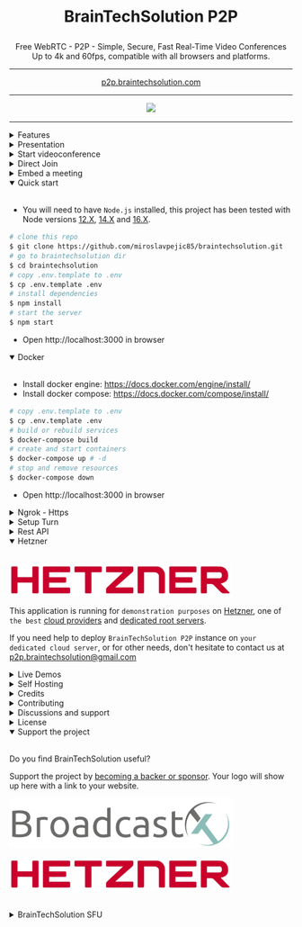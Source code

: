 # <p align="center">BrainTechSolution P2P</p>

<p align="center">Free WebRTC - P2P - Simple, Secure, Fast Real-Time Video Conferences Up to 4k and 60fps, compatible with all browsers and platforms.</p>

<hr />

<p align="center">
    <a href="https://p2p.braintechsolution.com">p2p.braintechsolution.com</a>
</p>

<hr />

<p align="center">
    <a href="https://p2p.braintechsolution.com"><img src="public/images/braintechsolution-header.gif"></a>
</p>

<hr />

<details>
<summary>Features</summary>

<br/>

-   Is `100% Free` - `Open Source` - `Self Hosted`
-   No download, plug-in, or login required, entirely browser-based
-   Unlimited number of conference rooms without call time limitation
-   Translated in 133 languages
-   Possibility to Password protect the Room for the meeting
-   Desktop and Mobile compatible
-   Optimized Room URL Sharing (share it to your participants, wait for them to join)
-   Webcam Streaming (Front - Rear for mobile)
-   Audio Streaming crystal clear with detect speaking and volume indicator
-   Screen Sharing to present documents, slides, and more...
-   File Sharing (with drag-and-drop), share any files to your participants in the room
-   Select Audio Input - Output && Video source
-   Ability to set video quality up to 4K and 60 FPS
-   Recording your Screen, Audio and Video
-   Snapshot the video frame and save it as image png
-   Chat with Emoji Picker & Private messages & Save the conversations
-   Speech recognition to send the speeches
-   Advance collaborative whiteboard for the teachers
-   Share any YT Embed video in real-time
-   Full-Screen Mode on mouse click on the Video element
-   Possibility to Change UI Themes
-   Right-click on the Video elements for more options
-   Direct `peer-to-peer` connection ensures the lowest latency thanks to `WebRTC`
-   Supports [REST API](app/api/README.md) (Application Programming Interface)
-   [Slack](https://api.slack.com/apps/) API integration
-   [Sentry](https://sentry.io/) error reporting

</details>

<details>
<summary>Presentation</summary>

<br/>

<a href="https://www.canva.com/design/DAE693uLOIU/view">BrainTechSolution presentation </a> - <a href="https://www.youtube.com/watch?v=_IVn2aINYww">video</a>

</details>

<details>
<summary>Start videoconference</summary>

<br/>

-   `Open` https://p2p.braintechsolution.com/newcall or
-   https://braintechsolution.up.railway.app/newcall or
-   https://braintechsolution.herokuapp.com/newcall
-   `Pick` your Room name and Join
-   `Allow` using the camera and microphone
-   `Share` the Room URL and Wait for someone to join for the video conference

</details>

<details>
<summary>Direct Join</summary>

<br/>

-   You can `join` directly to `room` by going to:
-   https://p2p.braintechsolution.com/join?room=test&name=braintechsolution&audio=0&video=0&screen=0&notify=0
-   https://braintechsolution.up.railway.app/join?room=test&name=braintechsolution&audio=0&video=0&screen=0&notify=0
-   https://braintechsolution.herokuapp.com/join?room=test&name=braintechsolution&audio=0&video=0&screen=0&notify=0

    | Params | Type    | Description     |
    | ------ | ------- | --------------- |
    | room   | string  | room Id         |
    | name   | string  | user name       |
    | audio  | boolean | audio stream    |
    | video  | boolean | video stream    |
    | screen | boolean | screen stream   |
    | notify | boolean | welcome message |

</details>

<details>
<summary>Embed a meeting</summary>

<br/>

Embedding a meeting into a service or app using an iframe.

```html
<iframe
    allow="camera; microphone; fullscreen; display-capture; autoplay"
    src="https://braintechsolution.herokuapp.com/newcall"
    style="height: 100%; width: 100%; border: 0px;"
></iframe>
```

</details>

<details open>
<summary>Quick start</summary>

<br/>

-   You will need to have `Node.js` installed, this project has been tested with Node versions [12.X](https://nodejs.org/en/blog/release/v12.22.1/), [14.X](https://nodejs.org/en/blog/release/v14.17.5/) and [16.X](https://nodejs.org/en/blog/release/v16.15.0/).

```bash
# clone this repo
$ git clone https://github.com/miroslavpejic85/braintechsolution.git
# go to braintechsolution dir
$ cd braintechsolution
# copy .env.template to .env
$ cp .env.template .env
# install dependencies
$ npm install
# start the server
$ npm start
```

-   Open http://localhost:3000 in browser

</details>

<details open>
<summary>Docker</summary>

<br/>

-   Install docker engine: https://docs.docker.com/engine/install/
-   Install docker compose: https://docs.docker.com/compose/install/

```bash
# copy .env.template to .env
$ cp .env.template .env
# build or rebuild services
$ docker-compose build
# create and start containers
$ docker-compose up # -d
# stop and remove resources
$ docker-compose down
```

-   Open http://localhost:3000 in browser

</details>

<details>
<summary>Ngrok - Https</summary>

<br/>

You can start videoconferencing directly from your Local PC, and be reachable from any device outside your network, simply by following [these documentation](docs/ngrok.md), or expose it directly on [HTTPS](app/ssl/README.md)

</details>

<details>
<summary>Setup Turn</summary>

<br/>

`Recommended`, for more info about the Turn check out [here](https://webrtc.org/getting-started/turn-server). Just edit [this part](https://github.com/miroslavpejic85/braintechsolution/blob/master/.env.template#L9) on your `.env`.

</details>

<details>
<summary>Rest API</summary>

<br/>

```bash
# The response will give you a entrypoint / Room URL for your meeting, where authorization: API_KEY_SECRET.
$ curl -X POST "http://localhost:3000/api/v1/meeting" -H "authorization: braintechsolution_default_secret" -H "Content-Type: application/json"
$ curl -X POST "https://p2p.braintechsolution.com/api/v1/meeting" -H "authorization: braintechsolution_default_secret" -H "Content-Type: application/json"
$ curl -X POST "https://braintechsolution.up.railway.app/api/v1/meeting" -H "authorization: braintechsolution_default_secret" -H "Content-Type: application/json"
$ curl -X POST "https://braintechsolution.herokuapp.com/api/v1/meeting" -H "authorization: braintechsolution_default_secret" -H "Content-Type: application/json"
```

## API Documentation

The API documentation uses [swagger](https://swagger.io/) at http://localhost:3000/api/v1/docs. Or check it out on [live](https://p2p.braintechsolution.com/api/v1/docs) & [heroku](https://braintechsolution.herokuapp.com/api/v1/docs).

</details>

<details open>
<summary>Hetzner</summary>

<br/>

[![Hetzner](public/sponsors/Hetzner.png)](https://www.hetzner.com)

This application is running for `demonstration purposes` on [Hetzner](https://www.hetzner.com/), one of `the best` [cloud providers](https://www.hetzner.com/cloud) and [dedicated root servers](https://www.hetzner.com/dedicated-rootserver).

If you need help to deploy `BrainTechSolution P2P` instance on `your dedicated cloud server`, or for other needs, don't hesitate to contact us at p2p.braintechsolution@gmail.com

</details>

<details>
<summary>Live Demos</summary>

<br/>

<a target="_blank" href="https://p2p.braintechsolution.com"><img src="public/sponsors/Hetzner.png" style="width: 220px;"></a>

https://p2p.braintechsolution.com

[![hetzner-qr](public/images/braintechsolution-hetzner-qr.png)](https://p2p.braintechsolution.com)

<br>

<a target="_blank" href="https://railway.app/new/template/braintechsolution?referralCode=braintechsolution"><img src="https://railway.app/button.svg" style="width: 220px;"></a>

https://braintechsolution.up.railway.app

[![railway-qr](public/images/braintechsolution-railway-qr.png)](https://braintechsolution.up.railway.app)

<br>

<a href="https://heroku.com/deploy?template=https://github.com/miroslavpejic85/braintechsolution"><img src="https://www.herokucdn.com/deploy/button.svg" style="width: 220px;" alt="Heroku Deploy"></a>

https://braintechsolution.herokuapp.com

[![heroku-qr](public/images/braintechsolution-heroku-qr.png)](https://braintechsolution.herokuapp.com)

If you want to deploy a BrainTechSolution P2P instance on your dedicated server, or for other needs, don't hesitate to contact us at p2p.braintechsolution@gmail.com.

</details>

<details>
<summary>Self Hosting</summary>

<br/>

Follow [this documentation](docs/self-hosting.md).

</details>

<details>
<summary>Credits</summary>

<br/>

-   ianramzy (html [template](https://cruip.com/demos/neon/))
-   vasanthv (webrtc-logic)
-   fabric.js (whiteboard)

</details>

<details>
<summary>Contributing</summary>

<br/>

-   Contributions are welcome and greatly appreciated!
-   Just run before `npm run lint`

</details>

<details>
<summary>Discussions and support</summary>

<br/>

-   For discussions, help & support, join with us on [Discord](https://discord.gg/rgGYfeYW3N)

</details>

<details>
<summary>License</summary>

<br/>

[![AGPLv3](public/images/AGPLv3.png)](LICENSE)

BrainTechSolution is free and can be modified and forked. But the conditions of the AGPLv3 (GNU Affero General Public License v3.0) need to be respected. In particular modifications need to be free as well and made available to the public. Get a quick overview of the license at [Choose an open source license](https://choosealicense.com/licenses/agpl-3.0/).

For a BrainTechSolution license under conditions other than AGPLv3, please contact us at info.braintechsolution@gmail.com.

</details>

<details open>
<summary>Support the project</summary>

<br/>

Do you find BrainTechSolution useful?

Support the project by [becoming a backer or sponsor](https://github.com/sponsors/miroslavpejic85). Your logo will show up here with a link to your website.

[![BroadcastX](public/sponsors/BroadcastX.png)](https://broadcastx.de/)

[![Hetzner](public/sponsors/Hetzner.png)](https://www.hetzner.com)

</details>

<br>

<details>
<summary>BrainTechSolution SFU</summary>

<br/>

Try also [BrainTechSolution SFU](https://github.com/miroslavpejic85/braintechsolutionsfu), the difference between the two projects you can found [here](https://github.com/miroslavpejic85/braintechsolutionsfu/issues/14#issuecomment-932701999).

</details>
